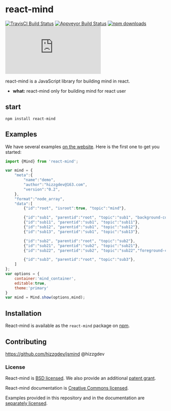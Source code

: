 # react-mind

[![TravisCI Build Status](https://travis-ci.org/mzabriskie/react-draggable.svg?branch=master)](https://travis-ci.org/mzabriskie/react-draggable)
[![Appveyor Build Status](https://ci.appveyor.com/api/projects/status/32r7s2skrgm9ubva?svg=true)](https://ci.appveyor.com/project/mzabriskie/react-draggable)
[![npm downloads](https://img.shields.io/npm/dt/react-draggable.svg?maxAge=2592000)](http://npmjs.com/package/react-draggable)
[![gzip size](http://img.badgesize.io/https://npmcdn.com/react-draggable/dist/react-draggable.min.js?compression=gzip)]()

react-mind is a JavaScript library for building mind in react.

* **what:** react-mind only for building mind for react user

## start

`npm install react-mind`

## Examples

We have several examples [on the website](https://guimeisang.github.io/example/demo1.html). Here is the first one to get you started:

```js
import {Mind} from 'react-mind';

var mind = {
    "meta":{
        "name":"demo",
        "author":"hizzgdev@163.com",
        "version":"0.2",
    },
    "format":"node_array",
    "data":[
        {"id":"root", "isroot":true, "topic":"mind"},

        {"id":"sub1", "parentid":"root", "topic":"sub1", "background-color":"#0000ff"},
        {"id":"sub11", "parentid":"sub1", "topic":"sub11"},
        {"id":"sub12", "parentid":"sub1", "topic":"sub12"},
        {"id":"sub13", "parentid":"sub1", "topic":"sub13"},

        {"id":"sub2", "parentid":"root", "topic":"sub2"},
        {"id":"sub21", "parentid":"sub2", "topic":"sub21"},
        {"id":"sub22", "parentid":"sub2", "topic":"sub22","foreground-color":"#33ff33"},

        {"id":"sub3", "parentid":"root", "topic":"sub3"},
    ]
};
var options = {
    container:'mind_container',
    editable:true,
    theme:'primary'
}
var mind = Mind.show(options,mind);
```

## Installation

React-mind is available as the `react-mind` package on [npm](https://www.npmjs.com/).

## Contributing
https://github.com/hizzgdev/jsmind @hizzgdev


### License

React-mind is [BSD licensed](./LICENSE). We also provide an additional [patent grant](./PATENTS).

React-mind documentation is [Creative Commons licensed](./LICENSE-docs).

Examples provided in this repository and in the documentation are [separately licensed](./LICENSE-examples).
